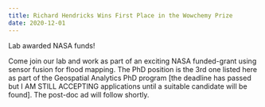 ```yaml
---
title: Richard Hendricks Wins First Place in the Wowchemy Prize
date: 2020-12-01
---
```


Lab awarded NASA funds!

<!--more-->

Come join our lab and work as part of an exciting NASA funded-grant using sensor fusion for flood mapping. The PhD position is the 3rd one listed here as part of the Geospatial Analytics PhD program [the deadline has passed but I AM STILL ACCEPTING applications until a suitable candidate will be found]. The post-doc ad will follow shortly. 
